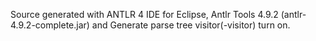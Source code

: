Source generated with ANTLR 4 IDE for Eclipse, Antlr Tools 4.9.2 (antlr-4.9.2-complete.jar) and Generate parse tree visitor(-visitor) turn on.
